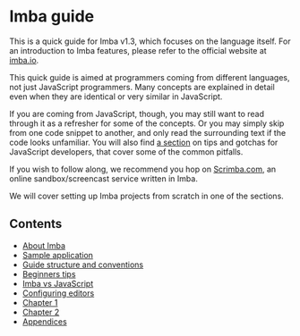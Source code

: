 # Imba guide

This is a quick guide for Imba v1.3, which focuses on the language itself. For 
an introduction to Imba features, please refer to the official website at
[imba.io](https://imba.io/).

This quick guide is aimed at programmers coming from different languages, not 
just JavaScript programmers. Many concepts are explained in detail even when 
they are identical or very similar in JavaScript.

If you are coming from JavaScript, though, you may still want to read through
it as a refresher for some of the concepts. Or you may simply skip from one
code snippet to another, and only read the surrounding text if the code looks
unfamiliar. You will also find [a section](./javascript.md) on tips and gotchas
for JavaScript developers, that cover some of the common pitfalls.

If you wish to follow along, we recommend you hop on 
[Scrimba.com](https://scrimba.com/), an online sandbox/screencast service 
written in Imba.

We will cover setting up Imba projects from scratch in one of the sections.

## Contents

* [About Imba](about.md)
* [Sample application](sample.md)
* [Guide structure and conventions](structure.md)
* [Beginners tips](tips.md)
* [Imba vs JavaScript](javascript.md)
* [Configuring editors](editors.md)
* [Chapter 1](./ch1/index.md)
* [Chapter 2](./ch2/index.md)
* [Appendices](./appendices/index.md)
